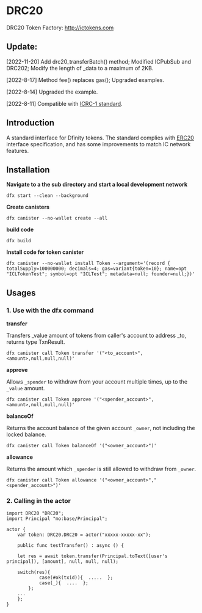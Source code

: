 # DRC20

DRC20 Token Factory: http://ictokens.com  

## Update:

[2022-11-20] Add drc20_transferBatch() method; Modified ICPubSub and DRC202; Modify the length of _data to a maximum of 2KB.  

[2022-8-17] Method fee() replaces gas(); Upgraded examples.

[2022-8-14] Upgraded the example.

[2022-8-11] Compatible with [ICRC-1 standard](https://github.com/dfinity/ICRC-1).

## Introduction

A standard interface for Dfinity tokens. The standard complies with [ERC20](https://github.com/ethereum/EIPs/blob/master/EIPS/eip-20.md) interface specification, and has some improvements to match IC network features.

## Installation

**Navigate to a the sub directory and start a local development network**

````
dfx start --clean --background
````

**Create canisters**

````
dfx canister --no-wallet create --all 
````

**build code**

````
dfx build
````

**Install code for token canister**

````
dfx canister --no-wallet install Token --argument='(record { totalSupply=100000000; decimals=4; gas=variant{token=10}; name=opt "ICLTokenTest"; symbol=opt "ICLTest"; metadata=null; founder=null;})'
````

## Usages

### 1. Use with the dfx command

**transfer**

Transfers _value amount of tokens from caller's account to address _to, returns type TxnResult.

````
dfx canister call Token transfer '("<to_account>",<amount>,null,null,null)'
````

**approve**

Allows `_spender` to withdraw from your account multiple times, up to the `_value` amount.

````
dfx canister call Token approve '("<spender_account>",<amount>,null,null,null)'
````

**balanceOf**

Returns the account balance of the given account `_owner`, not including the locked balance.

````
dfx canister call Token balanceOf '("<owner_account>")'
````

**allowance**

Returns the amount which `_spender` is still allowed to withdraw from `_owner`.

````
dfx canister call Token allowance '("<owner_account>","<spender_account>")'
````



### 2. Calling in the actor

````
import DRC20 "DRC20";
import Principal "mo:base/Principal";

actor {
    var token: DRC20.DRC20 = actor("xxxxx-xxxxx-xx");

    public func testTransfer() : async () {

	let res = await token.transfer(Principal.toText([user's principal]), [amount], null, null, null);

	switch(res){
            case(#ok(txid)){  .....  };
            case(_){  ....  };
        };
	...
    };
}
````



   

